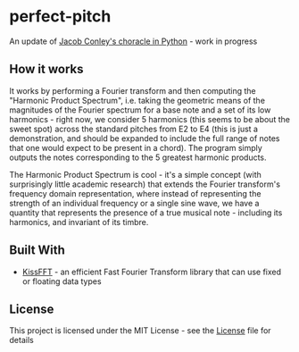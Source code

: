 # perfect-pitch
An update of [Jacob Conley's choracle in Python](https://github.com/jacobconley/choracle) - work in progress

## How it works
It works by performing a Fourier transform and then computing the "Harmonic Product Spectrum", i.e. taking the geometric means of the magnitudes of the Fourier spectrum for a base note and a set of its low harmonics - right now, we consider 5 harmonics (this seems to be about the sweet spot) across the standard pitches from E2 to E4 (this is just a demonstration, and should be expanded to include the full range of notes that one would expect to be present in a chord). The program simply outputs the notes corresponding to the 5 greatest harmonic products.

The Harmonic Product Spectrum is cool - it's a simple concept (with surprisingly little academic research) that extends the Fourier transform's frequency domain representation, where instead of representing the strength of an individual frequency or a single sine wave, we have a quantity that represents the presence of a true musical note - including its harmonics, and invariant of its timbre.

## Built With
* [KissFFT](https://sourceforge.net/projects/kissfft/) - an efficient Fast Fourier Transform library that can use fixed or floating data types

## License
This project is licensed under the MIT License - see the [License](LICENSE) file for details
